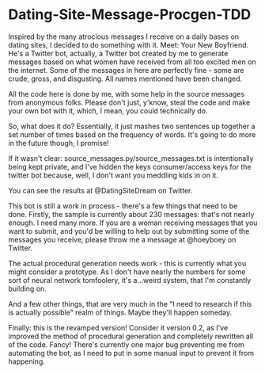 # Dating-Site-Message-Procgen-TDD

Inspired by the many atrocious messages I receive on a daily bases on dating sites, I decided to do something with it. Meet: Your New Boyfriend. He's a Twitter bot, actually, a Twitter bot created by me to generate messages based on what women have received from all too excited men on the internet. Some of the messages in here are perfectly fine - some are crude, gross, and disgusting. All names mentioned have been changed.

All the code here is done by me, with some help in the source messages from anonymous folks. Please don't just, y'know, steal the code and make your own bot with it, which, I mean, you could technically do.

So, what does it do? Essentially, it just mashes two sentences up together a set number of times based on the frequency of words. It's going to do more in the future though, I promise!

If it wasn't clear: source_messages.py/source_messages.txt is intentionally being kept private, and I've hidden the keys consumer/access keys for the twitter bot because, well, I don't want you meddling kids in on it.

You can see the results at @DatingSiteDream on Twitter.

This bot is still a work in process - there's a few things that need to be done. Firstly, the sample is currently about 230 messages: that's not nearly enough. I need many more. If you are a woman receiving messages that you want to submit, and you'd be willing to help out by submitting some of the messages you receive, please throw me a message at @hoeyboey on Twitter.

The actual procedural generation needs work - this is currently what you might consider a prototype. As I don't have nearly the numbers for some sort of neural network tomfoolery, it's a...weird system, that I'm constantly building on.

And a few other things, that are very much in the "I need to research if this is actually possible" realm of things. Maybe they'll happen someday. 

Finally: this is the revamped version! Consider it version 0.2, as I've improved the method of procedural generation and completely rewritten all of the code. Fancy! There's currently one major bug preventing me from automating the bot, as I need to put in some manual input to prevent it from happening.